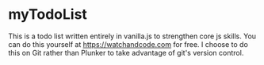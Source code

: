 # myTodoList
This is a todo list written entirely in vanilla.js to strengthen core js skills.
You can do this yourself at https://watchandcode.com for free.
I choose to do this on Git rather than Plunker to take advantage of git's version control.
